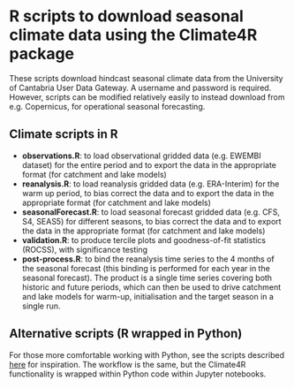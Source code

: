 # R scripts to download seasonal climate data using the Climate4R package

These scripts download hindcast seasonal climate data from the University of Cantabria User Data Gateway. A username and password is required. However, scripts can be modified relatively easily to instead download from e.g. Copernicus, for operational seasonal forecasting.

## Climate scripts in R

  - **observations.R**: to load observational gridded data (e.g. EWEMBI dataset) for the entire period and to export the data in the appropriate format (for catchment and lake models)
  - **reanalysis.R**: to load reanalysis gridded data (e.g. ERA-Interim) for the warm up period, to bias correct the data and to export the data in the appropriate format (for catchment and lake models)
  - **seasonalForecast.R**: to load seasonal forecast gridded data (e.g. CFS, S4, SEAS5) for different seasons, to bias correct the data and to export the data in the appropriate format (for catchment and lake models)
  - **validation.R**: to produce tercile plots and goodness-of-fit statistics (ROCSS), with significance testing
  - **post-process.R**: to bind the reanalysis time series to the 4 months of the seasonal forecast (this binding is performed for each year in the seasonal forecast). The product is a single time series covering both historic and future periods, which can then be used to drive catchment and lake models for warm-up, initialisation and the target season in a single run.


## Alternative scripts (R wrapped in Python)

For those more comfortable working with Python, see the scripts described [here](https://github.com/NIVANorge/seasonal_forecasting_watexr/tree/main/Norway_Morsa/MetData_Processing/notebooks#processing-meteorological-data-for-the-morsa-catchment-case-study-norway) for inspiration. The workflow is the same, but the Climate4R functionality is wrapped within Python code within Jupyter notebooks.